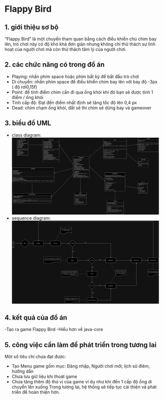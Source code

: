 # Flappy Bird

## 1. giới thiệu sơ bộ
  “Flappy Bird”  là một chuyến tham quan bằng cách điều khiển chú chim bay lên, trò chơi này có độ khó khá đơn giản nhưng không chỉ thử thách sự linh hoạt của người chơi mà còn thử thách tâm lý của người chơi.
## 2. các chức năng có trong đồ án
 - Playing: nhấn phím space hoặc phím bất kỳ để bắt đầu trò chơi
 - Di chuyển: nhấn phím space để điều khiển chim bay lên với bay độ -3px ( độ rơi0,15f)
 - Point: để tính điểm chim cần đi qua ống khói khi đó bạn sẽ được tính 1 điểm / ống khói
 - Tính cấp độ: Đạt đến điểm nhất định sẽ tăng tốc độ lên 0,4 px
 - Dead: chim chạm ống khói, đất sẽ thì chim sẽ dừng bay và gameover
## 3. biểu đồ UML
- class diagram:
![](./diagram/class%20diagram.drawio.png)
- sequence diagram:
![](./diagram/sequence%20diagram.drawio.png)
## 4. kết quả của đồ án
-Tạo ra game Flappy Bird
-Hiểu hơn về java-core 
## 5. công việc cần làm để phát triển trong tương lai
Môt số tiêu chí chưa đạt được:
- Tạo Menu game gồm mục: Đăng nhập, Người chơi mới, lịch sử điêm, hưỡng dẫn
- Chưa lưu giữ liệu khi thoát game
- Chưa tăng thêm độ thú vị của game ví dụ như khi đến 1 cấp độ ống di chuyển lên xuống
Trong tương lai, hệ thống sẽ tiếp tục cải thiện và phát triển để hoàn thiện hơn.

